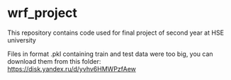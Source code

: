# wrf_project
This repository contains code used for final project of second year at HSE university

Files in format .pkl containing train and test data were too big, you can download them from this folder: https://disk.yandex.ru/d/yvhv6HMWPzfAew
